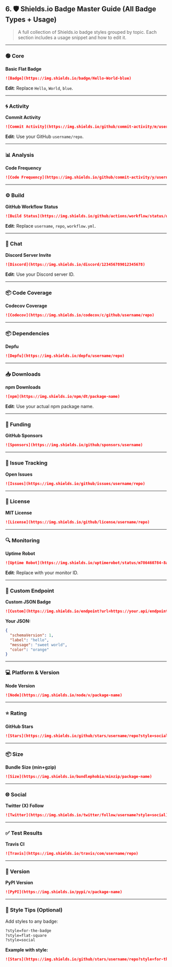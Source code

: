 ## 6. 🛡️ Shields.io Badge Master Guide (All Badge Types + Usage)

> A full collection of Shields.io badge styles grouped by topic. Each section includes a usage snippet and how to edit it.

---

### 🟢 Core  
**Basic Flat Badge**  
```md
![Badge](https://img.shields.io/badge/Hello-World-blue)
```
**Edit**: Replace `Hello`, `World`, `blue`.

---

### 🌀 Activity  
**Commit Activity**  
```md
![Commit Activity](https://img.shields.io/github/commit-activity/m/username/repo)
```
**Edit**: Use your GitHub `username/repo`.

---

### 📊 Analysis  
**Code Frequency**  
```md
![Code Frequency](https://img.shields.io/github/commit-activity/y/username/repo)
```

---

### ⚙️ Build  
**GitHub Workflow Status**  
```md
![Build Status](https://img.shields.io/github/actions/workflow/status/username/repo/workflow.yml)
```
**Edit**: Replace `username`, `repo`, `workflow.yml`.

---

### 💬 Chat  
**Discord Server Invite**  
```md
![Discord](https://img.shields.io/discord/123456789012345678)
```
**Edit**: Use your Discord server ID.

---

### 📦 Code Coverage  
**Codecov Coverage**  
```md
![Codecov](https://img.shields.io/codecov/c/github/username/repo)
```

---

### 📦 Dependencies  
**Depfu**  
```md
![Depfu](https://img.shields.io/depfu/username/repo)
```

---

### 📥 Downloads  
**npm Downloads**  
```md
![npm](https://img.shields.io/npm/dt/package-name)
```
**Edit**: Use your actual npm package name.

---

### 💸 Funding  
**GitHub Sponsors**  
```md
![Sponsors](https://img.shields.io/github/sponsors/username)
```

---

### 🐞 Issue Tracking  
**Open Issues**  
```md
![Issues](https://img.shields.io/github/issues/username/repo)
```

---

### 📄 License  
**MIT License**  
```md
![License](https://img.shields.io/github/license/username/repo)
```

---

### 🔍 Monitoring  
**Uptime Robot**  
```md
![Uptime Robot](https://img.shields.io/uptimerobot/status/m786460784-8a0b43b1db9c1c9a91f7e276)
```
**Edit**: Replace with your monitor ID.

---

### 🧪 Custom Endpoint  
**Custom JSON Badge**  
```md
![Custom](https://img.shields.io/endpoint?url=https://your.api/endpoint.json)
```
**Your JSON:**
```json
{
  "schemaVersion": 1,
  "label": "hello",
  "message": "sweet world",
  "color": "orange"
}
```

---

### 💻 Platform & Version  
**Node Version**  
```md
![Node](https://img.shields.io/node/v/package-name)
```

---

### ⭐ Rating  
**GitHub Stars**  
```md
![Stars](https://img.shields.io/github/stars/username/repo?style=social)
```

---

### 📦 Size  
**Bundle Size (min+gzip)**  
```md
![Size](https://img.shields.io/bundlephobia/minzip/package-name)
```

---

### 🌐 Social  
**Twitter (X) Follow**  
```md
![Twitter](https://img.shields.io/twitter/follow/username?style=social)
```

---

### ✅ Test Results  
**Travis CI**  
```md
![Travis](https://img.shields.io/travis/com/username/repo)
```

---

### 🧪 Version  
**PyPI Version**  
```md
![PyPI](https://img.shields.io/pypi/v/package-name)
```

---

### 🎨 Style Tips (Optional)  
Add styles to any badge:  
```md
?style=for-the-badge
?style=flat-square
?style=social
```

**Example with style:**  
```md
![Stars](https://img.shields.io/github/stars/username/repo?style=for-the-badge)
```